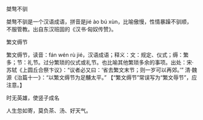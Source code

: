 

桀骜不驯

桀骜不驯是一个汉语成语，拼音是jié ào bú xùn，比喻傲慢，性情暴躁不驯顺，不服管教。出自东汉班固的《汉书·匈奴传赞》。

繁文缛节

繁文缛节，读音：fán wén rù jié，汉语成语；释义：文：规定、仪式；缛：繁多；节：礼节。过分繁琐的仪式或礼节。也比喻其他繁琐多余的事项。出处：宋·苏轼《上圆丘合祭卞议》：“议者必又曰：‘省去繁文末节；则一岁可以再郊。’”
清·魏源《治篇十一》：“以繁文缛节为足黼太平。”
【“繁文缛节”常误写为“繁文辱节”，应注意。】

时无英雄，使竖子成名

人生忽如寄，莫负茶、汤、好天气。